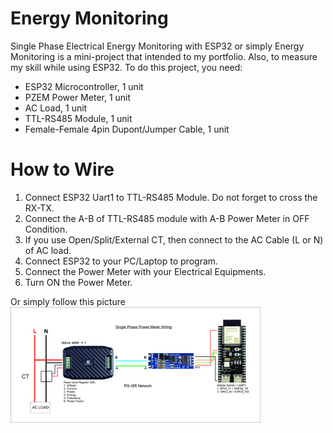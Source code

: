 # Energy Monitoring
Single Phase Electrical Energy Monitoring with ESP32 or simply Energy Monitoring is a mini-project that intended to my portfolio. Also, to measure my skill while using ESP32.
To do this project, you need:
- ESP32 Microcontroller, 1 unit
- PZEM Power Meter, 1 unit
- AC Load, 1 unit
- TTL-RS485 Module, 1 unit
- Female-Female 4pin Dupont/Jumper Cable, 1 unit

# How to Wire
1. Connect ESP32 Uart1 to TTL-RS485 Module. Do not forget to cross the RX-TX.
2. Connect the A-B of TTL-RS485 module with A-B Power Meter in OFF Condition.
3. If you use Open/Split/External CT, then connect to the AC Cable (L or N) of AC load.
4. Connect ESP32 to your PC/Laptop to program.
5. Connect the Power Meter with your Electrical Equipments.
6. Turn ON the Power Meter.

Or simply follow this picture
<img src="images/Wiring PZEM-016.jpg" alt="How to Wire" width="400">

